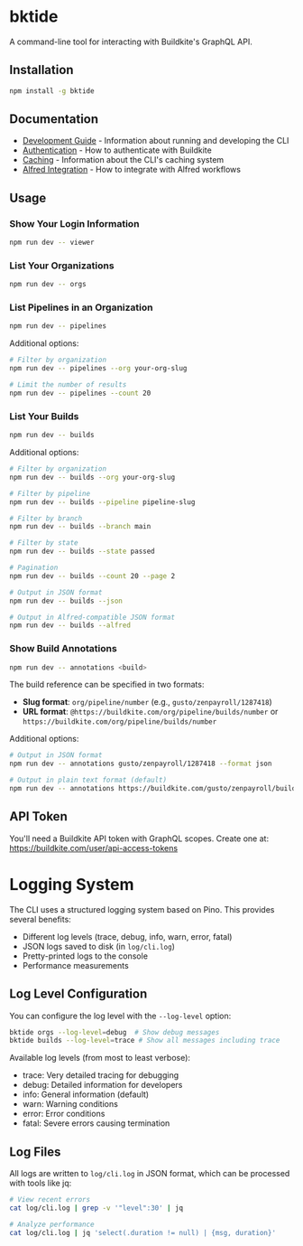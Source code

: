 # bktide

A command-line tool for interacting with Buildkite's GraphQL API.

## Installation

```bash
npm install -g bktide
```

## Documentation

- [Development Guide](docs/development.md) - Information about running and developing the CLI
- [Authentication](docs/authentication.md) - How to authenticate with Buildkite
- [Caching](docs/caching.md) - Information about the CLI's caching system
- [Alfred Integration](docs/alfred.md) - How to integrate with Alfred workflows

## Usage

### Show Your Login Information

```bash
npm run dev -- viewer
```

### List Your Organizations

```bash
npm run dev -- orgs
```

### List Pipelines in an Organization

```bash
npm run dev -- pipelines
```

Additional options:
```bash
# Filter by organization
npm run dev -- pipelines --org your-org-slug

# Limit the number of results
npm run dev -- pipelines --count 20
```

### List Your Builds

```bash
npm run dev -- builds
```

Additional options:
```bash
# Filter by organization
npm run dev -- builds --org your-org-slug

# Filter by pipeline
npm run dev -- builds --pipeline pipeline-slug

# Filter by branch
npm run dev -- builds --branch main

# Filter by state
npm run dev -- builds --state passed

# Pagination
npm run dev -- builds --count 20 --page 2

# Output in JSON format
npm run dev -- builds --json

# Output in Alfred-compatible JSON format
npm run dev -- builds --alfred
```

### Show Build Annotations

```bash
npm run dev -- annotations <build>
```

The build reference can be specified in two formats:
- **Slug format**: `org/pipeline/number` (e.g., `gusto/zenpayroll/1287418`)
- **URL format**: `@https://buildkite.com/org/pipeline/builds/number` or `https://buildkite.com/org/pipeline/builds/number`

Additional options:
```bash
# Output in JSON format
npm run dev -- annotations gusto/zenpayroll/1287418 --format json

# Output in plain text format (default)
npm run dev -- annotations https://buildkite.com/gusto/zenpayroll/builds/1287418 --format plain
```

## API Token

You'll need a Buildkite API token with GraphQL scopes. Create one at:
https://buildkite.com/user/api-access-tokens

# Logging System

The CLI uses a structured logging system based on Pino. This provides several benefits:

- Different log levels (trace, debug, info, warn, error, fatal)
- JSON logs saved to disk (in `log/cli.log`)
- Pretty-printed logs to the console
- Performance measurements

## Log Level Configuration

You can configure the log level with the `--log-level` option:

```bash
bktide orgs --log-level=debug  # Show debug messages
bktide builds --log-level=trace # Show all messages including trace
```

Available log levels (from most to least verbose):
- trace: Very detailed tracing for debugging
- debug: Detailed information for developers
- info: General information (default)
- warn: Warning conditions
- error: Error conditions
- fatal: Severe errors causing termination

## Log Files

All logs are written to `log/cli.log` in JSON format, which can be processed with tools like jq:

```bash
# View recent errors
cat log/cli.log | grep -v '"level":30' | jq

# Analyze performance 
cat log/cli.log | jq 'select(.duration != null) | {msg, duration}'
``` 